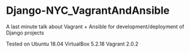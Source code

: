 # Django-NYC_VagrantAndAnsible
A last minute talk about Vagrant + Ansible for development/deployment of Django projects

Tested on
Ubuntu 18.04
VirtualBox 5.2.18
Vagrant 2.0.2

